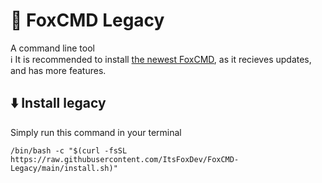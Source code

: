 # 🦊 FoxCMD Legacy
A command line tool
<br>ℹ️ It is recommended to install [the newest FoxCMD](https://github.com/ItsFoxDev/FoxCMD), as it recieves updates, and has more features.
## ⬇️ Install legacy
Simply run this command in your terminal
``` 
/bin/bash -c "$(curl -fsSL https://raw.githubusercontent.com/ItsFoxDev/FoxCMD-Legacy/main/install.sh)" 
```
